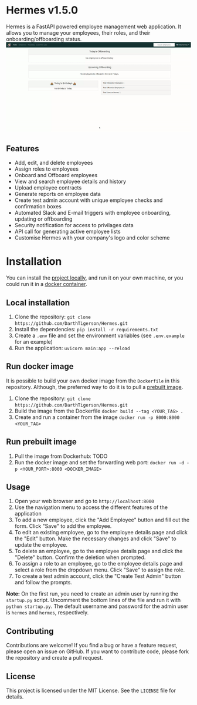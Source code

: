 # Hermes v1.5.0

Hermes is a FastAPI powered employee management web application. It allows you to manage your employees, their roles, and their onboarding/offboarding status.
![Capture of Hermes](/static/img/capture.gif)

## Features

- Add, edit, and delete employees
- Assign roles to employees
- Onboard and Offboard employees
- View and search employee details and history
- Upload employee contracts
- Generate reports on employee data
- Create test admin account with unique employee checks and confirmation boxes
- Automated Slack and E-mail triggers with employee onboarding, updating or offboarding
- Security notification for access to privilages data
- API call for generating active employee lists
- Customise Hermes with your company's logo and color scheme

# Installation

You can install the [project locally](#local-installation), and run it on your own machine, or you could run it in a [docker container](#local-installation).

## Local installation

1. Clone the repository: `git clone https://github.com/DarthTigerson/Hermes.git`
2. Install the dependencies: `pip install -r requirements.txt`
3. Create a `.env` file and set the environment variables (see `.env.example` for an example)
4. Run the application: `uvicorn main:app --reload`

## Run docker image

It is possible to build your own docker image from the `Dockerfile` in this repository.
Although, the preferred way to do it is to pull a [prebuilt image](#run-prebuilt-image). 

1. Clone the repository: `git clone https://github.com/DarthTigerson/Hermes.git`
2. Build the image from the Dockerfile `docker build --tag <YOUR_TAG> .`
3. Create and run a container from the image `docker run -p 8000:8000 <YOUR_TAG>`

## Run prebuilt image

1. Pull the image from Dockerhub: TODO
2. Run the docker image and set the forwarding web port: `docker run -d -p <YOUR_PORT>:8000 <DOCKER_IMAGE>`

## Usage

1. Open your web browser and go to `http://localhost:8000`
2. Use the navigation menu to access the different features of the application
3. To add a new employee, click the "Add Employee" button and fill out the form. Click "Save" to add the employee.
4. To edit an existing employee, go to the employee details page and click the "Edit" button. Make the necessary changes and click "Save" to update the employee.
5. To delete an employee, go to the employee details page and click the "Delete" button. Confirm the deletion when prompted.
6. To assign a role to an employee, go to the employee details page and select a role from the dropdown menu. Click "Save" to assign the role.
7. To create a test admin account, click the "Create Test Admin" button and follow the prompts.

**Note:** On the first run, you need to create an admin user by running the `startup.py` script. Uncomment the bottom lines of the file and run it with `python startup.py`. The default username and password for the admin user is `hermes` and `hermes`, respectively.

## Contributing

Contributions are welcome! If you find a bug or have a feature request, please open an issue on GitHub. If you want to contribute code, please fork the repository and create a pull request.

## License

This project is licensed under the MIT License. See the `LICENSE` file for details.
